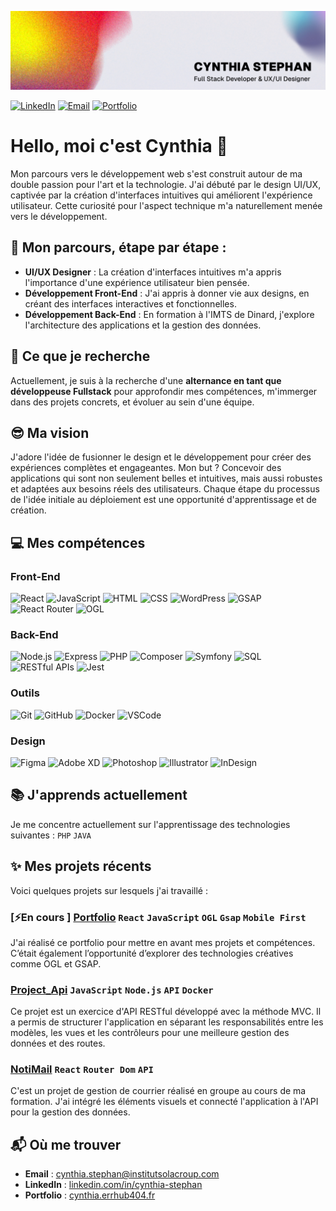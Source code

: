 ![Bannière Cynthia Stephan](./src/banner.jpg)

[![LinkedIn](https://img.shields.io/badge/LinkedIn-0077B5?style=flat&logo=linkedin&logoColor=white)](https://www.linkedin.com/in/cynthia-stephan/) 
[![Email](https://img.shields.io/badge/Email-D14836?style=flat&logo=gmail&logoColor=white)](mailto:cynthia.stephan@institutsolacroup.com)
[![Portfolio](https://img.shields.io/badge/Portfolio-A53860?style=flat&logo=data:image/svg+xml;base64,PHN2ZyB4bWxucz0iaHR0cDovL3d3dy53My5vcmcvMjAwMC9zdmciIHdpZHRoPSIyNCIgaGVpZ2h0PSIyNCIgdmlld0JveD0iMCAwIDI0IDI0IiBmaWxsPSJub25lIiBzdHJva2U9IiNGRkZGRkYiIHN0cm9rZS13aWR0aD0iMiIgc3Ryb2tlLWxpbmVjYXA9InJvdW5kIiBzdHJva2UtbGluZWpvaW49InJvdW5kIiBjbGFzcz0ibHVjaWRlIGx1Y2lkZS1nbG9iZSI+PGNpcmNsZSBjeD0iMTIiIGN5PSIxMiIgcj0iMTAiLz48cGF0aCBkPSJNMTIgMmExNC41IDE0LjUgMCAwIDAgMCAyMCAxNC41IDE0LjUgMCAwIDAgMC0yMCIvPjxwYXRoIGQ9Ik0yIDEyaDIwIi8+PC9zdmc+)](https://cynthia.errhub404.fr/)




# Hello, moi c'est Cynthia 🤗

Mon parcours vers le développement web s'est construit autour de ma double passion pour l'art et la technologie. J'ai débuté par le design UI/UX, captivée par la création d'interfaces intuitives qui améliorent l'expérience utilisateur. Cette curiosité pour l'aspect technique m'a naturellement menée vers le développement.

## 🌱 Mon parcours, étape par étape :
- **UI/UX Designer** : La création d'interfaces intuitives m'a appris l'importance d'une expérience utilisateur bien pensée.
- **Développement Front-End** : J'ai appris à donner vie aux designs, en créant des interfaces interactives et fonctionnelles.
- **Développement Back-End** : En formation à l'IMTS de Dinard, j'explore l'architecture des applications et la gestion des données.

## 🎯 Ce que je recherche
Actuellement, je suis à la recherche d'une **alternance en tant que développeuse Fullstack** pour approfondir mes compétences, m'immerger dans des projets concrets, et évoluer au sein d'une équipe. 

## 😎 Ma vision
J'adore l'idée de fusionner le design et le développement pour créer des expériences complètes et engageantes. Mon but ? Concevoir des applications qui sont non seulement belles et intuitives, mais aussi robustes et adaptées aux besoins réels des utilisateurs.
Chaque étape du processus de l'idée initiale au déploiement est une opportunité d'apprentissage et de création.

## 💻 Mes compétences

### Front-End
![React](https://img.shields.io/badge/-React-1A1D23?style=flat&logo=react)
![JavaScript](https://img.shields.io/badge/-JavaScript-1A1D23?style=flat&logo=javascript)
![HTML](https://img.shields.io/badge/-HTML-1A1D23?style=flat&logo=HTML5)
![CSS](https://img.shields.io/badge/-CSS-1A1D23?style=flat&logo=CSS3&logoColor=1572B6)
![WordPress](https://img.shields.io/badge/-WordPress-1A1D23?style=flat&logo=wordpress)
![GSAP](https://img.shields.io/badge/-GSAP-1A1D23?style=flat&logo=greensock)
![React Router](https://img.shields.io/badge/-React%20Router-1A1D23?style=flat&logo=react-router)
![OGL](https://img.shields.io/badge/-OGL-1A1D23?style=flat&logo=webgl)

### Back-End
![Node.js](https://img.shields.io/badge/-Node.js-1A1D23?style=flat&logo=node.js)
![Express](https://img.shields.io/badge/-Express-1A1D23?style=flat&logo=express)
![PHP](https://img.shields.io/badge/-PHP-1A1D23?style=flat&logo=php)
![Composer](https://img.shields.io/badge/-Composer-1A1D23?style=flat&logo=composer)
![Symfony](https://img.shields.io/badge/-Symfony-1A1D23?style=flat&logo=symfony)
![SQL](https://img.shields.io/badge/-SQL-1A1D23?style=flat&logo=mysql)
![RESTful APIs](https://img.shields.io/badge/-RESTful%20APIs-1A1D23?style=flat&logo=api)
![Jest](https://img.shields.io/badge/-Jest-1A1D23?style=flat&logo=jest)

### Outils
![Git](https://img.shields.io/badge/-Git-1A1D23?style=flat&logo=git)
![GitHub](https://img.shields.io/badge/-GitHub-1A1D23?style=flat&logo=github)
![Docker](https://img.shields.io/badge/-Docker-1A1D23?style=flat&logo=docker)
![VSCode](https://img.shields.io/badge/-VS%20Code-1A1D23?style=flat&logo=visual-studio-code)

### Design
![Figma](https://img.shields.io/badge/-Figma-1A1D23?style=flat&logo=figma)
![Adobe XD](https://img.shields.io/badge/-Adobe%20XD-1A1D23?style=flat&logo=adobe-xd)
![Photoshop](https://img.shields.io/badge/-Photoshop-1A1D23?style=flat&logo=adobe-photoshop)
![Illustrator](https://img.shields.io/badge/-Illustrator-1A1D23?style=flat&logo=adobe-illustrator)
![InDesign](https://img.shields.io/badge/-InDesign-1A1D23?style=flat&logo=adobe-indesign)

## 📚 J'apprends actuellement
Je me concentre actuellement sur l'apprentissage des technologies suivantes : `PHP` `JAVA`

## ✨ Mes projets récents
Voici quelques projets sur lesquels j'ai travaillé :

### [⚡En cours ] **[Portfolio](https://github.com/CynthiaStephan/portfolio)**   `React` `JavaScript` `OGL` `Gsap` `Mobile First`
   J'ai réalisé ce portfolio pour mettre en avant mes projets et compétences. C’était également l’opportunité d’explorer des technologies créatives comme OGL et GSAP.

### **[Project_Api](https://github.com/CynthiaStephan/project-api)** `JavaScript` `Node.js` `API` `Docker`
   Ce projet est un exercice d'API RESTful développé avec la méthode MVC. Il a permis de structurer l'application en séparant les responsabilités entre les modèles, les vues et les contrôleurs pour une meilleure gestion des données et des routes.

### **[NotiMail](https://github.com/CynthiaStephan/NotiMail)** `React` `Router Dom` `API`
   C'est un projet de gestion de courrier réalisé en groupe au cours de ma formation.
   J'ai intégré les éléments visuels et connecté l'application à l'API pour la gestion des données.

## 📬 Où me trouver
- **Email** : [cynthia.stephan@institutsolacroup.com](mailto:cynthia.stephan@institutsolacroup.com)
- **LinkedIn** : [linkedin.com/in/cynthia-stephan](https://www.linkedin.com/in/cynthia-stephan/)
- **Portfolio** : [cynthia.errhub404.fr](https://cynthia.errhub404.fr/)
